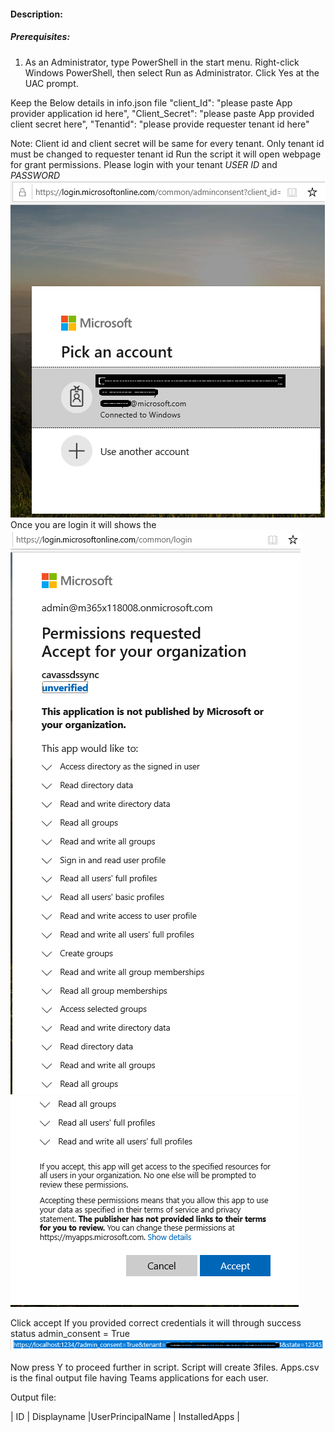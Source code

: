 #### Description:
##### Prerequisites:
1. As an Administrator, type PowerShell in the start menu. Right-click Windows PowerShell, then select Run as Administrator.
Click Yes at the UAC prompt.


Keep the Below details in info.json file
    "client_Id":  "please paste App provider application id here",
   "Client_Secret":  "please paste App provided client secret here",
   "Tenantid":  "please provide requester tenant id here"

Note: Client id and client secret will be same for every tenant. Only tenant id must be changed to requester tenant id
Run the script it will open webpage for grant permissions.
Please login with your tenant _USER ID_ and _PASSWORD_
![Signin](https://github.com/Geetha63/MS-Teams-Scripts/blob/master/Images/Siginin.png)
Once you are login it will shows the 
![GrantPermission](https://github.com/Geetha63/MS-Teams-Scripts/blob/master/Images/GrantPermissions.png)
![GrantPermission](https://github.com/Geetha63/MS-Teams-Scripts/blob/master/Images/GrantPermissions2.png)

Click accept 
If you provided correct credentials it will through success status admin_consent = True
![Admin Consent](https://github.com/Geetha63/MS-Teams-Scripts/blob/master/Images/AdminConsent.png)

Now press Y to proceed further in script.
Script will create 3files. 
Apps.csv is the final output file having Teams applications for each user.

Output file:

| ID | Displayname |UserPrincipalName | InstalledApps |





